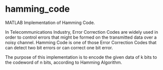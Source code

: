 # hamming_code
MATLAB Implementation of Hamming Code.

In Telecommunications Industry, Error Correction Codes are widely used in order to control errors that might be formed on the transmitted data over a noisy channel. Hamming Code is one of those Error Correction Codes that can detect two bit errors or can correct one bit error.

The purpose of this implementation is to encode the given data of k bits to the codeword of n bits, according to Hamming Algorithm.
